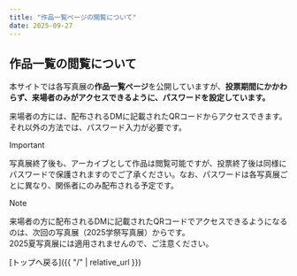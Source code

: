 ```yaml
---
title: "作品一覧ページの閲覧について"
date: 2025-09-27
---
```


## 作品一覧の閲覧について

本サイトでは各写真展の**作品一覧ページ**を公開していますが、**投票期間にかかわらず、来場者のみがアクセスできるように、パスワードを設定しています。**

来場者の方には、配布されるDMに記載されたQRコードからアクセスできます。それ以外の方法では、パスワード入力が必要です。

> [!IMPORTANT]
> 写真展終了後も、アーカイブとして作品は閲覧可能ですが、投票終了後は同様にパスワードで保護されますのでご了承ください。なお、パスワードは各写真展ごとに異なり、関係者にのみ配布される予定です。  

> [!NOTE]
> 来場者の方に配布されるDMに記載されたQRコードでアクセスできるようになるのは、次回の写真展（2025学祭写真展）からです。  
> 2025夏写真展には適用されませんので、ご注意ください。

[トップへ戻る]({{ "/" | relative_url }})
